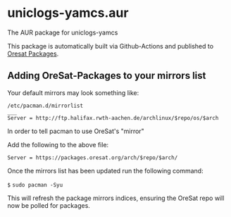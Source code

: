 # uniclogs-yamcs.aur

The AUR package for uniclogs-yamcs

This package is automatically built via Github-Actions and published to [Oresat Packages](https://packages.oresat.org/arch).

## Adding OreSat-Packages to your mirrors list

Your default mirrors may look something like:

```
/etc/pacman.d/mirrorlist
___
Server = http://ftp.halifax.rwth-aachen.de/archlinux/$repo/os/$arch
```

In order to tell pacman to use OreSat's "mirror"

Add the following to the above file:

```
Server = https://packages.oresat.org/arch/$repo/$arch/
```

Once the mirrors list has been updated run the following command:

`$` `sudo pacman -Syu`

This will refresh the package mirrors indices, ensuring the OreSat repo will now be polled for packages.
